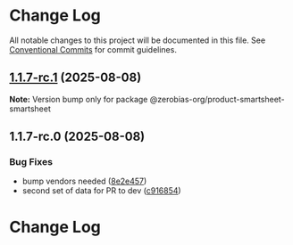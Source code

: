 # Change Log

All notable changes to this project will be documented in this file.
See [Conventional Commits](https://conventionalcommits.org) for commit guidelines.

## [1.1.7-rc.1](https://github.com/zerobias-org/product/compare/@zerobias-org/product-smartsheet-smartsheet@1.1.7-rc.0...@zerobias-org/product-smartsheet-smartsheet@1.1.7-rc.1) (2025-08-08)

**Note:** Version bump only for package @zerobias-org/product-smartsheet-smartsheet





## 1.1.7-rc.0 (2025-08-08)


### Bug Fixes

* bump vendors needed ([8e2e457](https://github.com/zerobias-org/product/commit/8e2e457e0b5d7141a05e8f2c178bc2854f2b7178))
* second set of data for PR to dev ([c916854](https://github.com/zerobias-org/product/commit/c916854bcf229b1c2042ffdea18472d66a061aaf))





# Change Log

